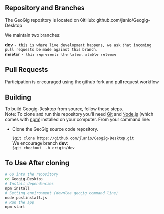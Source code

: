 ## Repository and Branches

The GeoGig repository is located on GitHub: github.com/jlanio/Geogig-Desktop

We maintain two branches:

**dev** `- this is where live development happens, we ask that incoming pull requests be made against this branch.`\
**master** `- this represents the latest stable release`

## Pull Requests

Participation is encouraged using the github fork and pull request workflow

Building
---------

To build Geogig-Desktop from source, follow these steps.\
  Note: To clone and run this repository you'll need [Git](https://git-scm.com) and [Node.js](https://nodejs.org/en/download/) (which comes with [npm](http://npmjs.com)) installed on your computer. From your command line:

- Clone the GeoGig source code repository.

	`$git clone https://github.com/jlanio/Geogig-Desktop.git`\
  We encourage branch **dev**:\
  `$git checkout  -b origin/dev`
## To Use After cloning

```bash
# Go into the repository
cd Geogig-Desktop
# Install dependencies
npm install
# Setting environment (downloa geogig command line)
node postinstall.js
# Run the app
npm start
```
